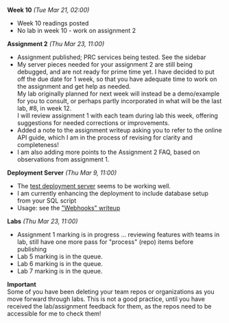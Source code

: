 **Week 10** *(Tue Mar 21, 02:00)*  
- Week 10 readings posted
- No lab in week 10 - work on assignment 2

**Assignment 2** *(Thu Mar 23, 11:00)*
- Assignment published; PRC services being tested. See the sidebar
- My server pieces needed for your assignment 2 are still being
debugged, and are not ready for prime time yet. I have decided to put
off the due date for 1 week, so that you have adequate time to work on the 
assignment and get help as needed.  
My lab originally planned for next week will instead be a demo/example
for you to consult, or perhaps partly incorporated in what will
be the last lab, #8, in week 12.  
I will review assignment 1 with each team during lab this week, offering suggestions
for needed corrections or improvements.
- Added a note to the assignment writeup asking you to refer
to the online API guide, which I am in the process
of revising for clarity and completeness!
- I am also adding more points to the Assignment 2 FAQ, based on
observations from assignment 1.

**Deployment Server** *(Thu Mar 9, 11:00)*  
- The [test deployment server](http://deployer.jlparry.com/) seems to be working well.
- I am currently enhancing the deployment to include database setup from your SQL script
- Usage: see the ["Webhooks" writeup](/display/lesson/webhooks) 

**Labs** *(Thu Mar 23, 11:00)*  
- Assignment 1 marking is in progress ... reviewing features with teams in lab,
still have one more pass for "process" (repo) items before publishing
- Lab 5 marking is in the queue.
- Lab 6 marking is in the queue.
- Lab 7 marking is in the queue.

**Important**  
Some of you have been deleting your team repos or organizations as you move
forward through labs. This is not a good practice, until you have
received the lab/assignment feedback for them, as the repos need to
be accessible for me to check them!
